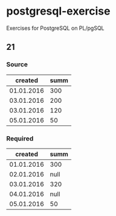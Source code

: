 postgresql-exercise
===

Exercises for PostgreSQL on PL/pgSQL

21
---

### Source

created    | summ
--------   | ----
01.01.2016 | 300
03.01.2016 | 200
03.01.2016 | 120
05.01.2016 | 50


### Required

created    | summ
-------    | ----
01.01.2016 | 300
02.01.2016 | null
03.01.2016 | 320
04.01.2016 | null
05.01.2016 | 50

